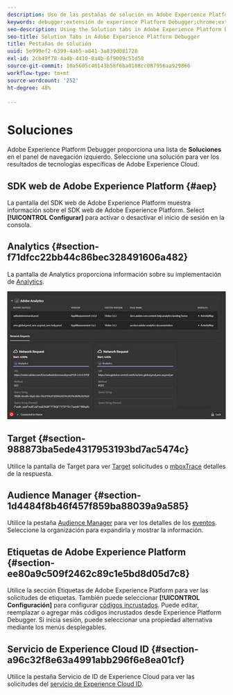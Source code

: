 ```yaml
---
description: Uso de las pestañas de solución en Adobe Experience Platform Debugger
keywords: debugger;extensión de experience Platform Debugger;chrome;extensión;resumen;borrar;solicitudes;soluciones;solución;información;analytics;target;audience manager;media optimizer;amo;servicio de id
seo-description: Using the Solution tabs in Adobe Experience Platform Debugger
seo-title: Solution Tabs in Adobe Experience Platform Debugger
title: Pestañas de solución
uuid: 5e999ef2-6399-4ab5-a841-3a839d081728
exl-id: 2cb49f78-4a4b-4410-8a4b-6f9009c51d58
source-git-commit: 10a5605c40143b58f6ba0108cc087956aa929866
workflow-type: tm+mt
source-wordcount: '252'
ht-degree: 48%

---
```


# Soluciones

Adobe Experience Platform Debugger proporciona una lista de **Soluciones** en el panel de navegación izquierdo. Seleccione una solución para ver los resultados de tecnologías específicas de Adobe Experience Cloud.

## SDK web de Adobe Experience Platform {#aep}

La pantalla del SDK web de Adobe Experience Platform muestra información sobre el SDK web de Adobe Experience Platform. Select **[!UICONTROL Configurar]** para activar o desactivar el inicio de sesión en la consola.

## Analytics {#section-f71dfcc22bb44c86bec328491606a482}

La pantalla de Analytics proporciona información sobre su implementación de [Analytics](https://experienceleague.adobe.com/docs/analytics.html?lang=es).

![](images/analytics.jpg)

## Target {#section-988873ba5ede4317953193bd7ac5474c}

Utilice la pantalla de Target para ver [Target](https://docs.adobe.com/content/help/es-ES/experience-cloud/user-guides/home.translate.html) solicitudes o [mboxTrace](https://experienceleague.adobe.com/docs/target/using/activities/troubleshoot-activities/content-trouble.html#section_256FCF7C14BB435BA2C68049EF0BA99E) detalles de la respuesta.

## Audience Manager {#section-1d4484f8b46f457f859ba88039a9a585}

Utilice la pestaña [Audience Manager](https://docs.adobe.com/content/help/es-ES/experience-cloud/user-guides/home.translate.html) para ver los detalles de los [eventos](https://experienceleague.adobe.com/docs/audience-manager/user-guide/api-and-sdk-code/dcs/dcs-event-calls/dcs-event-calls.html). Seleccione la organización para expandirla y mostrar la información.

## Etiquetas de Adobe Experience Platform {#section-ee80a9c509f2462c89c1e5bd8d05d7c8}

Utilice la sección Etiquetas de Adobe Experience Platform para ver las solicitudes de etiquetas. También puede seleccionar **[!UICONTROL Configuración]** para configurar [códigos incrustados](../tags/ui/publishing/environments.md#embed-code). Puede editar, reemplazar o agregar más códigos incrustados desde Experience Platform Debugger. Si inicia sesión, puede seleccionar una propiedad alternativa mediante los menús desplegables.

## Servicio de Experience Cloud ID {#section-a96c32f8e63a4991abb296f6e8ea01cf}

Utilice la pestaña Servicio de ID de Experience Cloud para ver las solicitudes del [servicio de Experience Cloud ID](https://experienceleague.adobe.com/docs/id-service/using/home.html?lang=es).
